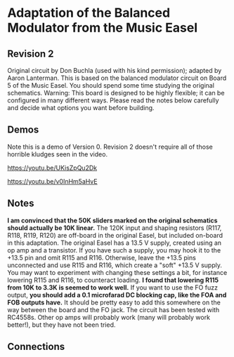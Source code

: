 
# Adaptation of the Balanced Modulator from the Music Easel

## Revision 2
Original circuit by Don Buchla (used with his kind permission); adapted by Aaron Lanterman. This is based on the balanced modulator circuit on Board 5 of the Music Easel. You should spend some time studying the original schematics. Warning: This board is designed to be highly flexible; it can be configured in many different ways. Please read the notes below carefully and decide what options you want before building.

## Demos
Note this is a demo of Version 0. Revision 2 doesn't require all of those horrible kludges seen in the video.

https://youtu.be/UKisZpQu2Dk

https://youtu.be/v0InHm5aHvE

## Notes
**I am convinced that the 50K sliders marked on the original schematics should actually be 10K linear.** The 120K input and shaping resistors (R117, R118, R119, R120) are off-board in the original Easel, but included on-board in this adaptation.
The original Easel has a 13.5 V supply, created using an op amp and a transistor. If you have such a supply, you may hook it to the +13.5 pin and omit R115 and R116. Otherwise, leave the +13.5 pins unconnected and use R115 and R116, which create a "soft" +13.5 V supply. You may want to experiment with changing these settings a bit, for instance lowering R115 and R116, to counteract loading. **I found that lowering R115 from 10K to 3.3K is seemed to work well.**
If you want to use the FO fuzz output, **you should add a 0.1 microfarad DC blocking cap, like the FOA and FOB outputs have.** It should be pretty easy to add this somewhere on the way between the board and the FO jack.
The circuit has been tested with RC4558s. Other op amps will probably work (many will probably work better!), but they have not been tried.

## Connections

